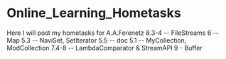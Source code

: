 # Online_Learning_Hometasks
Here I will post my hometasks for A.A.Ferenetz
8.3-4 -- FileStreams
6 -- Map
5.3 -- NaviSet, SetIterator
5.5 -- doc
5.1 -- MyCollection, ModCollection
7.4-8 -- LambdaComparator & StreamAPI
9 - Buffer
